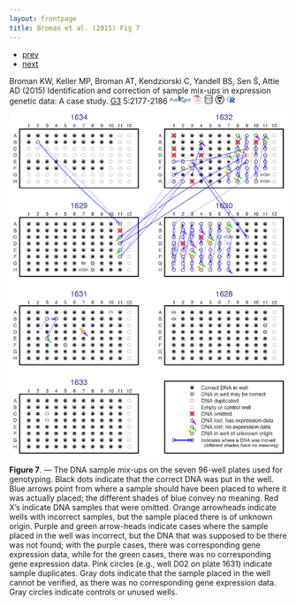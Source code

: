 ```yaml
---
layout: frontpage
title: Broman et al. (2015) Fig 7
---
```


<div class="navbar">
  <div class="navbar-inner">
      <ul class="nav">
          <li><a href="tian2016_fig4.html">prev</a></li>
          <li><a href="isletc6_fig4.html">next</a></li>
      </ul>
  </div>
</div>

Broman KW, Keller MP, Broman AT, Kendziorski C, Yandell BS, Sen
&#346;, Attie AD (2015) Identification and correction of sample
mix-ups in expression genetic data: A case study. [G3](http://g3journal.org)
5:2177-2186
[![PubMed](../icons16/pubmed-icon.png)](http://www.ncbi.nlm.nih.gov/pubmed/26290572)
[![pdf](../icons16/pdf-icon.png)](https://www.biostat.wisc.edu/~kbroman/publications/sample_mixups.pdf)
[![data](../icons16/data-icon.png)](http://bit.ly/B6BTBR)
[![GitHub](../icons16/github-icon.png)](https://github.com/kbroman/Paper_SampleMixups)
[![R/lineup software](../icons16/R-icon.png)](https://github.com/kbroman/lineup)

![Broman et al. (2015) Fig 7](../../assets/bigpublpics/samplemixups_fig7_lg.png)

**Figure 7**. &mdash; The DNA sample mix-ups on the seven 96-well plates used
for genotyping. Black dots indicate that the correct DNA was put in
the well. Blue arrows point from where a sample should have been
placed to where it was actually placed; the different shades of blue
convey no meaning. Red X&rsquo;s indicate DNA samples that were omitted.
Orange arrowheads indicate wells with incorrect samples, but the
sample placed there is of unknown origin. Purple and green
arrow-heads indicate cases where the sample placed in the well was
incorrect, but the DNA that was supposed to be there was not found;
with the purple cases, there was corresponding gene expression data,
while for the green cases, there was no corresponding gene
expression data. Pink circles (e.g., well D02 on plate 1631)
indicate sample duplicates. Gray dots indicate that the sample
placed in the well cannot be verified, as there was no corresponding
gene expression data. Gray circles indicate controls or unused
wells.
